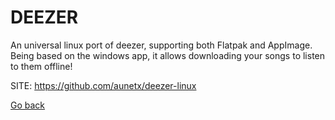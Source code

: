 # DEEZER
 
 An universal linux port of deezer, supporting both Flatpak and AppImage.
 Being based on the windows app, it allows downloading your songs to listen 
 to them offline!
 
 SITE: https://github.com/aunetx/deezer-linux

 [Go back](https://portable-linux-apps.github.io/apps.html)
